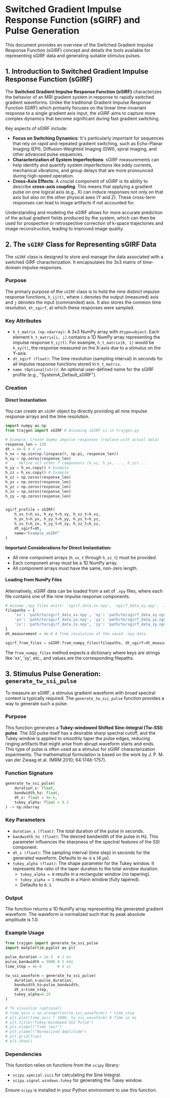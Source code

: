 # Switched Gradient Impulse Response Function (sGIRF) and Pulse Generation

This document provides an overview of the Switched Gradient Impulse Response Function (sGIRF) concept and details the tools available for representing sGIRF data and generating suitable stimulus pulses.

## 1. Introduction to Switched Gradient Impulse Response Function (sGIRF)

The **Switched Gradient Impulse Response Function (sGIRF)** characterizes the behavior of an MRI gradient system in response to rapidly switched gradient waveforms. Unlike the traditional Gradient Impulse Response Function (GIRF) which primarily focuses on the linear time-invariant response to a single gradient axis input, the sGIRF aims to capture more complex dynamics that become significant during fast gradient switching.

Key aspects of sGIRF include:

*   **Focus on Switching Dynamics**: It's particularly important for sequences that rely on rapid and repeated gradient switching, such as Echo-Planar Imaging (EPI), Diffusion-Weighted Imaging (DWI), spiral imaging, and other advanced pulse sequences.
*   **Characterization of System Imperfections**: sGIRF measurements can help identify and quantify system imperfections like eddy currents, mechanical vibrations, and group delays that are more pronounced during high-speed operation.
*   **Cross-Axis Effects**: A crucial component of sGIRF is its ability to describe **cross-axis coupling**. This means that applying a gradient pulse on one logical axis (e.g., X) can induce responses not only on that axis but also on the other physical axes (Y and Z). These cross-term responses can lead to image artifacts if not accounted for.

Understanding and modeling the sGIRF allows for more accurate prediction of the actual gradient fields produced by the system, which can then be used for prospective or retrospective correction of k-space trajectories and image reconstruction, leading to improved image quality.

## 2. The `sGIRF` Class for Representing sGIRF Data

The `sGIRF` class is designed to store and manage the data associated with a switched GIRF characterization. It encapsulates the 3x3 matrix of time-domain impulse responses.

### Purpose

The primary purpose of the `sGIRF` class is to hold the nine distinct impulse response functions, `h_ij(t)`, where `i` denotes the output (measured) axis and `j` denotes the input (commanded) axis. It also stores the common time resolution, `dt_sgirf`, at which these responses were sampled.

### Key Attributes

*   `h_t_matrix (np.ndarray)`: A 3x3 NumPy array with `dtype=object`. Each element `h_t_matrix[i, j]` contains a 1D NumPy array representing the impulse response `h_ij(t)`. For example, `h_t_matrix[0, 1]` would be `h_xy(t)`, the response measured on the X-axis due to a stimulus on the Y-axis.
*   `dt_sgirf (float)`: The time resolution (sampling interval) in seconds for all impulse response functions stored in `h_t_matrix`.
*   `name (Optional[str])`: An optional user-defined name for the sGIRF profile (e.g., "SystemA_Default_sGIRF").

### Creation

#### Direct Instantiation

You can create an `sGIRF` object by directly providing all nine impulse response arrays and the time resolution.

```python
import numpy as np
from trajgen import sGIRF # Assuming sGIRF is in trajgen.py

# Example: Create dummy impulse responses (replace with actual data)
response_len = 128
dt = 4e-6 # 4 us
h_xx = np.sin(np.linspace(0, np.pi, response_len))
h_xy = np.zeros(response_len) 
# ... define all other 7 components (h_xz, h_yx, ..., h_zz) ...
h_yy = h_xx.copy() # Example
h_zz = h_xx.copy() # Example
h_xz = np.zeros(response_len)
h_yx = np.zeros(response_len)
h_yz = np.zeros(response_len)
h_zx = np.zeros(response_len)
h_zy = np.zeros(response_len)


sgirf_profile = sGIRF(
    h_xx_t=h_xx, h_xy_t=h_xy, h_xz_t=h_xz,
    h_yx_t=h_yx, h_yy_t=h_yy, h_yz_t=h_yz,
    h_zx_t=h_zx, h_zy_t=h_zy, h_zz_t=h_zz,
    dt_sgirf=dt,
    name="Example_sGIRF"
)
```

**Important Considerations for Direct Instantiation:**
*   All nine component arrays (`h_xx_t` through `h_zz_t`) must be provided.
*   Each component array must be a 1D NumPy array.
*   All component arrays must have the same, non-zero length.

#### Loading from NumPy Files

Alternatively, sGIRF data can be loaded from a set of `.npy` files, where each file contains one of the nine impulse response components.

```python
# Assume .npy files exist: 'sgirf_data_xx.npy', 'sgirf_data_xy.npy', ..., 'sgirf_data_zz.npy'
filepaths = {
    'xx': 'path/to/sgirf_data_xx.npy', 'xy': 'path/to/sgirf_data_xy.npy', 'xz': 'path/to/sgirf_data_xz.npy',
    'yx': 'path/to/sgirf_data_yx.npy', 'yy': 'path/to/sgirf_data_yy.npy', 'yz': 'path/to/sgirf_data_yz.npy',
    'zx': 'path/to/sgirf_data_zx.npy', 'zy': 'path/to/sgirf_data_zy.npy', 'zz': 'path/to/sgirf_data_zz.npy'
}
dt_measurement = 4e-6 # Time resolution of the saved .npy data

sgirf_from_files = sGIRF.from_numpy_files(filepaths, dt_sgirf=dt_measurement, name="Loaded_sGIRF_Profile")
```

The `from_numpy_files` method expects a dictionary where keys are strings like 'xx', 'xy', etc., and values are the corresponding filepaths.

## 3. Stimulus Pulse Generation: `generate_tw_ssi_pulse`

To measure an sGIRF, a stimulus gradient waveform with broad spectral content is typically required. The `generate_tw_ssi_pulse` function provides a way to generate such a pulse.

### Purpose

This function generates a **Tukey-windowed Shifted Sine-Integral (Tw-SSI) pulse**. The SSI pulse itself has a desirable sharp spectral cutoff, and the Tukey window is applied to smoothly taper the pulse edges, reducing ringing artifacts that might arise from abrupt waveform starts and ends. This type of pulse is often used as a stimulus for sGIRF characterization experiments. The mathematical formulation is based on the work by J. P. M. van der Zwaag et al. (MRM 2010; 64:1748-1757).

### Function Signature

```python
generate_tw_ssi_pulse(
    duration_s: float, 
    bandwidth_hz: float, 
    dt_s: float = 4e-6, 
    tukey_alpha: float = 0.3
) -> np.ndarray
```

### Key Parameters

*   `duration_s (float)`: The total duration of the pulse in seconds.
*   `bandwidth_hz (float)`: The desired bandwidth of the pulse in Hz. This parameter influences the sharpness of the spectral features of the SSI component.
*   `dt_s (float)`: The sampling interval (time step) in seconds for the generated waveform. Defaults to `4e-6` s (4 µs).
*   `tukey_alpha (float)`: The shape parameter for the Tukey window. It represents the ratio of the taper duration to the total window duration.
    *   `tukey_alpha = 0` results in a rectangular window (no tapering).
    *   `tukey_alpha = 1` results in a Hann window (fully tapered).
    *   Defaults to `0.3`.

### Output

The function returns a 1D NumPy array representing the generated gradient waveform. The waveform is normalized such that its peak absolute amplitude is 1.0.

### Example Usage

```python
from trajgen import generate_tw_ssi_pulse
import matplotlib.pyplot as plt

pulse_duration = 2e-3  # 2 ms
pulse_bandwidth = 5000 # 5 kHz
time_step = 4e-6       # 4 us

tw_ssi_waveform = generate_tw_ssi_pulse(
    duration_s=pulse_duration,
    bandwidth_hz=pulse_bandwidth,
    dt_s=time_step,
    tukey_alpha=0.25
)

# To visualize (optional)
# time_axis = np.arange(len(tw_ssi_waveform)) * time_step
# plt.plot(time_axis * 1000, tw_ssi_waveform) # Time in ms
# plt.title("Tukey-Windowed SSI Pulse")
# plt.xlabel("Time (ms)")
# plt.ylabel("Normalized Amplitude")
# plt.grid(True)
# plt.show()
```

### Dependencies

This function relies on functions from the `scipy` library:
*   `scipy.special.sici` for calculating the Sine Integral.
*   `scipy.signal.windows.tukey` for generating the Tukey window.

Ensure `scipy` is installed in your Python environment to use this function.
